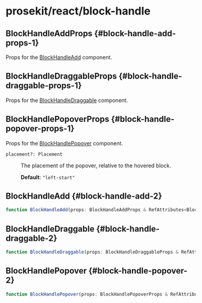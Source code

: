 # prosekit/react/block-handle

## BlockHandleAddProps {#block-handle-add-props-1}

Props for the [BlockHandleAdd](block-handle.md#block-handle-add-2) component.

## BlockHandleDraggableProps {#block-handle-draggable-props-1}

Props for the [BlockHandleDraggable](block-handle.md#block-handle-draggable-2) component.

## BlockHandlePopoverProps {#block-handle-popover-props-1}

Props for the [BlockHandlePopover](block-handle.md#block-handle-popover-2) component.

<dl>

<dt>

`placement?: Placement`

</dt>

<dd>

The placement of the popover, relative to the hovered block.

**Default**: `"left-start"`

</dd>

</dl>

## BlockHandleAdd {#block-handle-add-2}

```ts
function BlockHandleAdd(props: BlockHandleAddProps & RefAttributes<BlockHandleAdd> & HTMLAttributes<BlockHandleAdd>): ReactNode
```

## BlockHandleDraggable {#block-handle-draggable-2}

```ts
function BlockHandleDraggable(props: BlockHandleDraggableProps & RefAttributes<BlockHandleDraggable> & HTMLAttributes<BlockHandleDraggable>): ReactNode
```

## BlockHandlePopover {#block-handle-popover-2}

```ts
function BlockHandlePopover(props: BlockHandlePopoverProps & RefAttributes<BlockHandlePopover> & HTMLAttributes<BlockHandlePopover>): ReactNode
```

